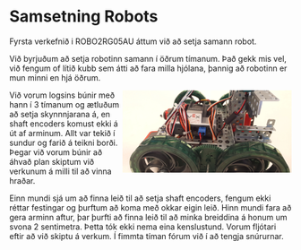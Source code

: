 # Samsetning Robots

Fyrsta verkefnið i ROBO2RG05AU áttum við að setja samann robot. 


  Við byrjuðum að setja robotinn samann í öðrum tímanum. Það gekk mis vel, við fengum of lítið kubb sem átti að fara milla hjólana, þannig að robotinn er mun minni en hjá öðrum.
  
<img align="right" width="60%" src="https://github.com/Robertingi00/rob2a/blob/master/verkefni1/myndir/site2.jpg">  
  Við vorum logsins búnir með hann í 3 tímanum og ætluðum að setja skynnnjarana á, en shaft encoders komust ekki á út af arminum. Allt var tekið í sundur og farið á teikni borði. Þegar við vorum búnir að áhvað plan skiptum við verkunum á milli til að vinna hraðar.
  

  Einn mundi sjá um að finna leið til að setja shaft encoders, fengum ekki réttar festingar og þurftum að koma með okkar eigin leið.
Hinn mundi fara að gera arminn aftur, þar þurfti að finna leið til að minka breiddina á honum um svona 2 sentimetra. Þetta tók ekki nema eina kenslustund. Vorum fljótari eftir að við skiptu á verkum. Í fimmta tíman fórum við í að tengja snúrurnar.
